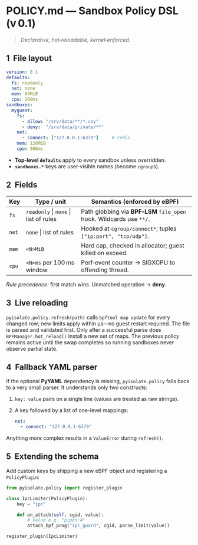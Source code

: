 # POLICY.md — Sandbox Policy DSL (v 0.1)

> *Declarative, hot‑reloadable, kernel‑enforced.*

## 1  File layout
```yaml
version: 0.1
defaults:
  fs: readonly
  net: none
  mem: 64MiB
  cpu: 200ms
sandboxes:
  myguest:
    fs:
      - allow: "/srv/data/**/*.csv"
      - deny:  "/srv/data/private/**"
    net:
      - connect: ["127.0.0.1:6379"]     # redis
    mem: 128MiB
    cpu: 500ms
```

* **Top‑level `defaults`** apply to every sandbox unless overridden.  
* **`sandboxes.*`** keys are user‑visible names (become `cgroup`s).

## 2  Fields

| Key | Type / unit | Semantics (enforced by eBPF) |
|-----|-------------|------------------------------|
| `fs`  | `readonly` \| `none` \| list of rules | Path globbing via **BPF‑LSM** `file_open` hook. Wildcards use `**/`. |
| `net` | `none` \| list of rules | Hooked at `cgroup/connect*`; tuples `["ip:port", "tcp/udp"]`. |
| `mem` | `<N>MiB` | Hard cap, checked in allocator; guest killed on exceed. |
| `cpu` | `<N>ms` per 100 ms window | Perf‑event counter → SIGXCPU to offending thread. |

*Rule precedence:* first match wins. Unmatched operation → **deny**.

## 3  Live reloading
`pyisolate.policy.refresh(path)` calls `bpftool map update` for every
changed row; new limits apply within µs—no guest restart required.
The file is parsed and validated first.  Only after a successful parse
does `BPFManager.hot_reload()` install a new set of maps.  The previous
policy remains active until the swap completes so running sandboxes
never observe partial state.

## 4  Fallback YAML parser
If the optional **PyYAML** dependency is missing, `pyisolate.policy` falls
back to a very small parser.  It understands only two constructs:

1. `key: value` pairs on a single line (values are treated as raw strings).
2. A key followed by a list of one-level mappings:

   ```yaml
   net:
     - connect: "127.0.0.1:6379"
   ```

Anything more complex results in a `ValueError` during `refresh()`.

## 5  Extending the schema
Add custom keys by shipping a new eBPF object and registering a
`PolicyPlugin`:

```python
from pyisolate.policy import register_plugin

class IpcLimiter(PolicyPlugin):
    key = "ipc"

    def on_attach(self, cgid, value):
        # value e.g. "pipes:4"
        attach_bpf_prog("ipc_guard", cgid, parse_limit(value))

register_plugin(IpcLimiter)
```
